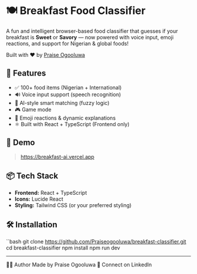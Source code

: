 # 🍽️ Breakfast Food Classifier

A fun and intelligent browser-based food classifier that guesses if your breakfast is **Sweet** or **Savory** — now powered with voice input, emoji reactions, and support for Nigerian & global foods!

Built with ❤️ by [Praise Ogooluwa](https://github.com/Praiseogooluwa)

## 🚀 Features

- ✅ 100+ food items (Nigerian + International)
- 🔊 Voice input support (speech recognition)
- 🤖 AI-style smart matching (fuzzy logic)
- 🎮 Game mode
- 🍩 Emoji reactions & dynamic explanations
- ⚛️ Built with React + TypeScript (Frontend only)

## 📸 Demo

> https://breakfast-ai.vercel.app

## 📦 Tech Stack

- **Frontend:** React + TypeScript
- **Icons:** Lucide React
- **Styling:** Tailwind CSS (or your preferred styling)

## 🛠️ Installation

``bash
git clone https://github.com/Praiseogooluwa/breakfast-classifier.git
cd breakfast-classifier
npm install
npm run dev

---

🧑‍💻 Author
Made by Praise Ogooluwa
💼 Connect on LinkedIn 
